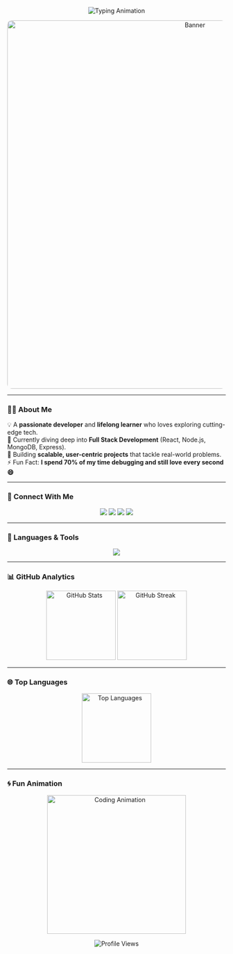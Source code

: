 
<!-- 🌟 Stylish GitHub Profile README -->

<!-- Typing Intro Animation -->
<p align="center">
  <img src="https://readme-typing-svg.herokuapp.com?font=Fira+Code&weight=600&size=26&pause=1000&color=00C2CB&center=true&vCenter=true&width=550&lines=Hey+there!+I'm+Abhi+👋;Welcome+to+my+GitHub+Universe!" alt="Typing Animation">
</p>

<!-- Banner Image -->
<p align="center">
  <img src="https://github.com/abhi/abhi/blob/main/assets/banner.gif" alt="Banner" width="850" style="border-radius:10px;">
</p>

---

### 👨‍💻 About Me  

💡 A **passionate developer** and **lifelong learner** who loves exploring cutting-edge tech.  
🌱 Currently diving deep into **Full Stack Development** (React, Node.js, MongoDB, Express).  
🚀 Building **scalable, user-centric projects** that tackle real-world problems.  
⚡ Fun Fact: **I spend 70% of my time debugging and still love every second 😄**  

---

### 🔗 Connect With Me  

<p align="center">
  <a href="https://twitter.com/abhi" target="_blank"><img src="https://img.shields.io/badge/Twitter-1DA1F2?style=for-the-badge&logo=twitter&logoColor=white"></a>
  <a href="https://linkedin.com/in/abhi" target="_blank"><img src="https://img.shields.io/badge/LinkedIn-0077B5?style=for-the-badge&logo=linkedin&logoColor=white"></a>
  <a href="https://instagram.com/abhi" target="_blank"><img src="https://img.shields.io/badge/Instagram-E4405F?style=for-the-badge&logo=instagram&logoColor=white"></a>
  <a href="https://www.youtube.com/c/abhi" target="_blank"><img src="https://img.shields.io/badge/YouTube-FF0000?style=for-the-badge&logo=youtube&logoColor=white"></a>
</p>

---

### 🧠 Languages & Tools  

<p align="center">
  <img src="https://skillicons.dev/icons?i=html,css,js,react,nodejs,express,mongodb,mysql,python,java,cpp,git,github,linux,postman,figma" />
</p>

---

### 📊 GitHub Analytics  

<p align="center">
  <img src="https://github-readme-stats.vercel.app/api?username=abhi&show_icons=true&theme=radical" alt="GitHub Stats" height="160"/>
  <img src="https://github-readme-streak-stats.herokuapp.com/?user=abhi&theme=radical" alt="GitHub Streak" height="160"/>
</p>

---

### 🌐 Top Languages  

<p align="center">
  <img src="https://github-readme-stats.vercel.app/api/top-langs/?username=abhi&layout=compact&theme=tokyonight" height="160" alt="Top Languages">
</p>

---

### 🌀 Fun Animation  

<p align="center">
  <img src="https://github.com/abhi/abhi/blob/main/assets/coding.gif" width="320" alt="Coding Animation">
</p>


<p align="center">
  <img src="https://komarev.com/ghpvc/?username=abhi&label=Profile+Views&color=00C2CB&style=flat-square" alt="Profile Views"/>
</p>

